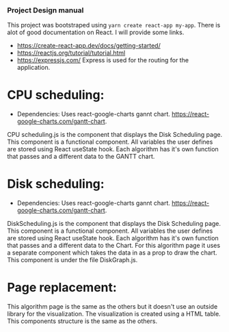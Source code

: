 ### Project Design manual
This project was bootstraped using `yarn create react-app my-app`. There is alot of good documentation on React. I will provide some links. 
* https://create-react-app.dev/docs/getting-started/ 
* https://reactjs.org/tutorial/tutorial.html
* https://expressjs.com/ Express is used for the routing for the application. 

# CPU scheduling: 
- Dependencies: Uses react-google-charts gannt chart. https://react-google-charts.com/gantt-chart. 

CPU scheduling.js is the component that displays the Disk Scheduling page.
This component is a functional component. All variables the user defines are stored using React useState hook. Each algorithm has it's own function that passes and a different data to the GANTT chart. 

# Disk scheduling: 
- Dependencies: Uses react-google-charts gannt chart. https://react-google-charts.com/gantt-chart. 

DiskScheduling.js is the component that displays the Disk Scheduling page.
This component is a functional component. All variables the user defines are stored using React useState hook. Each algorithm has it's own function that passes and a different data to the Chart.
For this algorithm page it uses a separate component which takes the data in as a prop to draw the chart. This component is under the file DiskGraph.js. 

# Page replacement: 
This algorithm page is the same as the others but it doesn't use an outside library for the visualization. The visualization is created using a HTML table. This components structure is the same as the others. 

